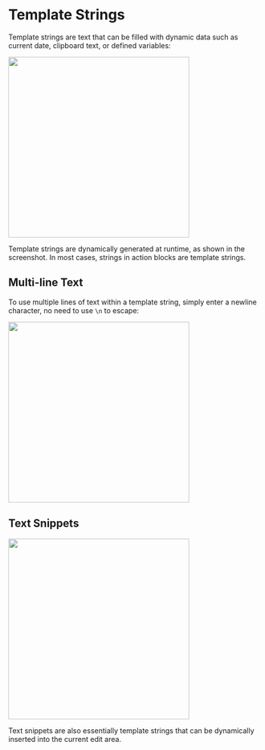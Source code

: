 # Template Strings

Template strings are text that can be filled with dynamic data such as current date, clipboard text, or defined variables:

<img src="/actions/assets/IMG_4.png" width="360" />

Template strings are dynamically generated at runtime, as shown in the screenshot. In most cases, strings in action blocks are template strings.

## Multi-line Text

To use multiple lines of text within a template string, simply enter a newline character, no need to use `\n` to escape:

<img src="/actions/assets/IMG_5.png" width="360" />

## Text Snippets

<img src="/quick-start/assets/IMG_8.png" width="360" />

Text snippets are also essentially template strings that can be dynamically inserted into the current edit area.